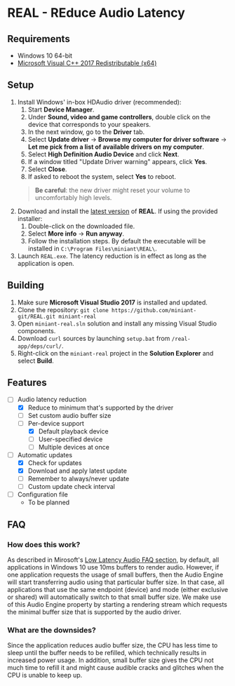 # REAL - REduce Audio Latency

## Requirements

* Windows 10 64-bit
* [Microsoft Visual C++ 2017 Redistributable (x64)](https://aka.ms/vs/15/release/VC_redist.x64.exe) 

## Setup

1. Install Windows' in-box HDAudio driver (recommended):
    1. Start **Device Manager**.
    2. Under **Sound, video and game controllers**, double click on the device that corresponds to your speakers.
    3. In the next window, go to the **Driver** tab.
    4. Select **Update driver** -> **Browse my computer for driver software** -> **Let me pick from a list of available drivers on my computer**.
    5. Select **High Definition Audio Device** and click **Next**.
    6. If a window titled "Update Driver warning" appears, click **Yes**.
    7. Select **Close**.
    8. If asked to reboot the system, select **Yes** to reboot.
    > **Be careful**: the new driver might reset your volume to uncomfortably high levels. 
2. Download and install the [latest version](https://github.com/miniant-git/REAL/releases/latest) of **REAL**. If using the provided installer:
    1. Double-click on the downloaded file.
    2. Select **More info** -> **Run anyway**.
    3. Follow the installation steps. By default the executable will be installed in `C:\Program Files\miniant\REAL\`. 
3. Launch `REAL.exe`. The latency reduction is in effect as long as the application is open.

## Building

1. Make sure **Microsoft Visual Studio 2017** is installed and updated.
2. Clone the repository: `git clone https://github.com/miniant-git/REAL.git miniant-real`
3. Open `miniant-real.sln` solution and install any missing Visual Studio components.
4. Download `curl` sources by launching `setup.bat` from `/real-app/deps/curl/`.
5. Right-click on the `miniant-real` project in the **Solution Explorer** and select **Build**.

## Features

- [ ] Audio latency reduction
    - [x] Reduce to minimum that's supported by the driver
    - [ ] Set custom audio buffer size
    - [ ] Per-device support
        - [x] Default playback device
        - [ ] User-specified device
        - [ ] Multiple devices at once
- [ ] Automatic updates
    - [x] Check for updates
    - [x] Download and apply latest update
    - [ ] Remember to always/never update
    - [ ] Custom update check interval
- [ ] Configuration file
    * To be planned

## FAQ

### How does this work?

As described in Mirosoft's [Low Latency Audio FAQ section](https://docs.microsoft.com/en-us/windows-hardware/drivers/audio/low-latency-audio#span-idfaqspanspan-idfaqspanfaq), by default, all applications in Windows 10 use 10ms buffers to render audio. However, if one application requests the usage of small buffers, then the Audio Engine will start transferring audio using that particular buffer size. In that case, all applications that use the same endpoint (device) and mode (either exclusive or shared) will automatically switch to that small buffer size. We make use of this Audio Engine property by starting a rendering stream which requests the minimal buffer size that is supported by the audio driver.

### What are the downsides?

Since the application reduces audio buffer size, the CPU has less time to sleep until the buffer needs to be refilled, which technically results in increased power usage. In addition, small buffer size gives the CPU not much time to refill it and might cause audible cracks and glitches when the CPU is unable to keep up.
